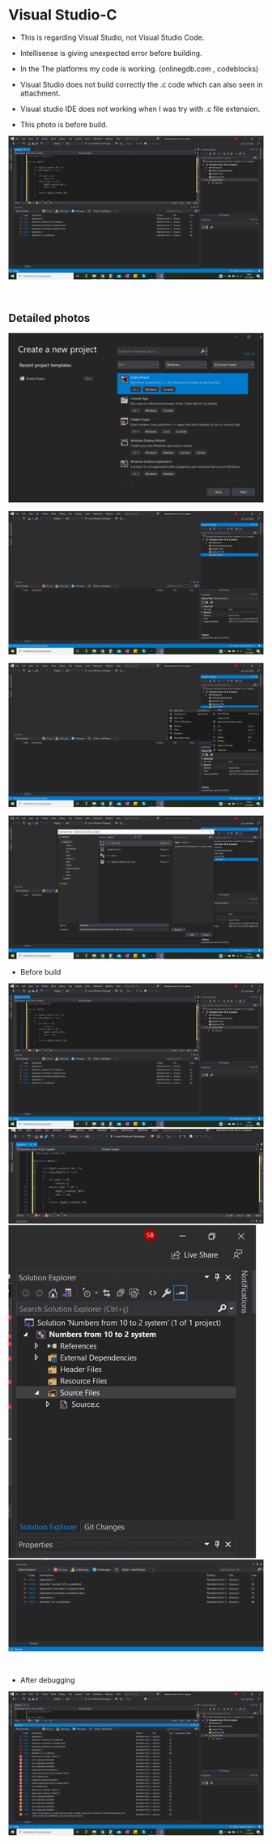 # Visual Studio-C

+ This is regarding Visual Studio, not Visual Studio Code.

+ Intellisense is giving unexpected error before building.

+ In the The platforms my code is working. (onlinegdb.com , codeblocks)

+ Visual Studio does not build correctly the .c code which can also seen in attachment. 

+ Visual studio IDE does not working when I was try with .c file extension.

+ This photo is before build.

![Compile file](2021-01-17_8.png)

<br/>

## Detailed photos

![Compile file](2021-01-17-4.png)

![Compile file](2021-01-17_5.png)

![Compile file](2021-01-17_6.png)

![Compile file](2021-01-17_7.png)

+ Before build

![Compile File](2021-01-17_8.png)
![Compile File](2021-01-17_8-2.png)
![Compile File](2021-01-17_8-3.png)
![Compile File](2021-01-17_8-4.png)

<br/>

+ After debugging

![Compile File](2021-01-17_12.png)
